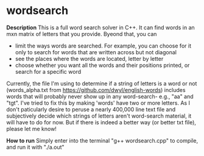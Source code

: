 # wordsearch

**Description**
This is a full word search solver in C++. It can find words in an mxn matrix of letters that you provide. Byeond that, you can
- limit the ways words are searched. For example, you can choose for it only to search for words that are written across but not diagonal
- see the places where the words are located, letter by letter
- choose whether you want all the words and their positions printed, or search for a specific word

Currently, the file I'm using to determine if a string of letters is a word or not (words_alpha.txt from https://github.com/dwyl/english-words) includes words that will probably never show up in any word-search- e.g., "aa" and "tgt". I've tried to fix this by making 'words' have two or more letters. As I don't paticularly desire to peruse a nearly 400,000 line text file and subjectively decide which strings of letters aren't word-search material, it will have to do for now. But if there is indeed a better way (or better txt file), please let me know!

**How to run**
Simply enter into the terminal "g++ wordsearch.cpp" to compile, and run it with "./a.out"
